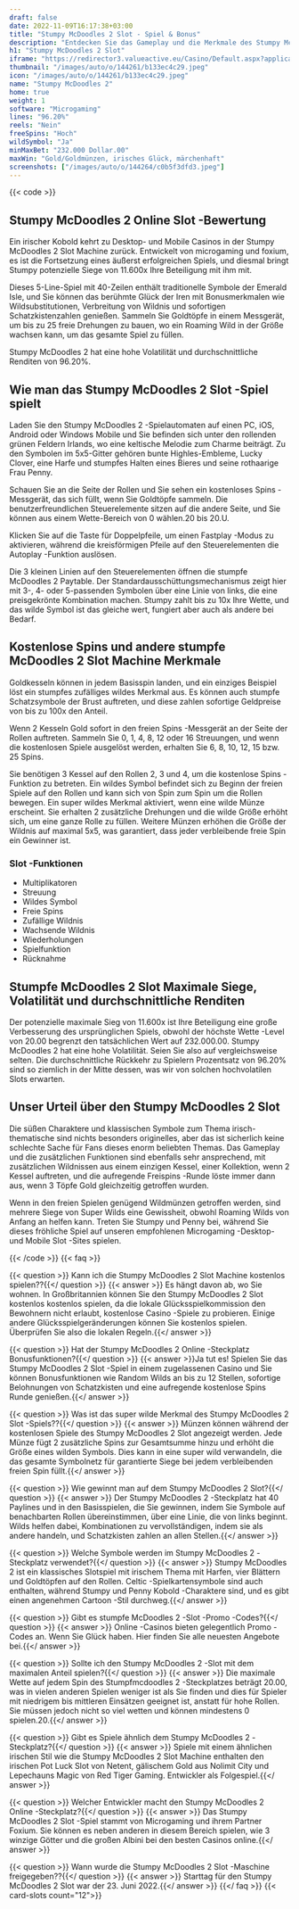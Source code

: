 ```yaml
---
draft: false
date: 2022-11-09T16:17:38+03:00
title: "Stumpy McDoodles 2 Slot - Spiel & Bonus"
description: "Entdecken Sie das Gameplay und die Merkmale des Stumpy McDoodles 2-Slots mit irischem Thema in unserer Rezension. Wir sehen auch, wo wir es mit dem besten Casino -Bonus spielen können."
h1: "Stumpy McDoodles 2 Slot"
iframe: "https://redirector3.valueactive.eu/Casino/Default.aspx?applicationid=1023&theme=quickfiressl&usertype=5&sext1=demo&sext2=demo&csid=1867&serverid=1867&variant=MAL-Demo&gameid=stumpyMcDoodles2Desktop&ul=en&allowmixedMode=1&bypassFlashPrompt=1&preferexternal=1&callback=cms.widget.Game.externalEventHandler"
thumbnail: "/images/auto/o/144261/b133ec4c29.jpeg"
icon: "/images/auto/o/144261/b133ec4c29.jpeg"
name: "Stumpy McDoodles 2"
home: true
weight: 1
software: "Microgaming"
lines: "96.20%"
reels: "Nein"
freeSpins: "Hoch"
wildSymbol: "Ja"
minMaxBet: "232.000 Dollar.00"
maxWin: "Gold/Goldmünzen, irisches Glück, märchenhaft"
screenshots: ["/images/auto/o/144264/c0b5f3dfd3.jpeg"]
---
```


{{< code >}}<h2>Stumpy McDoodles 2 Online Slot -Bewertung</h2><p>Ein irischer Kobold kehrt zu Desktop- und Mobile Casinos in der Stumpy McDoodles 2 Slot Machine zurück. Entwickelt von microgaming und foxium, es ist die Fortsetzung eines äußerst erfolgreichen Spiels, und diesmal bringt Stumpy potenzielle Siege von 11.600x Ihre Beteiligung mit ihm mit.</p><p>Dieses 5-Line-Spiel mit 40-Zeilen enthält traditionelle Symbole der Emerald Isle, und Sie können das berühmte Glück der Iren mit Bonusmerkmalen wie Wildsubstitutionen, Verbreitung von Wildnis und sofortigen Schatzkistenzahlen genießen. Sammeln Sie Goldtöpfe in einem Messgerät, um bis zu 25 freie Drehungen zu bauen, wo ein Roaming Wild in der Größe wachsen kann, um das gesamte Spiel zu füllen.</p><p>Stumpy McDoodles 2 hat eine hohe Volatilität und durchschnittliche Renditen von 96.20%.</p><h2>Wie man das Stumpy McDoodles 2 Slot -Spiel spielt</h2><p>Laden Sie den Stumpy McDoodles 2 -Spielautomaten auf einen PC, iOS, Android oder Windows Mobile und Sie befinden sich unter den rollenden grünen Feldern Irlands, wo eine keltische Melodie zum Charme beiträgt. Zu den Symbolen im 5x5-Gitter gehören bunte Highles-Embleme, Lucky Clover, eine Harfe und stumpfes Halten eines Bieres und seine rothaarige Frau Penny.</p><p>Schauen Sie an die Seite der Rollen und Sie sehen ein kostenloses Spins -Messgerät, das sich füllt, wenn Sie Goldtöpfe sammeln. Die benutzerfreundlichen Steuerelemente sitzen auf die andere Seite, und Sie können aus einem Wette-Bereich von 0 wählen.20 bis 20.U.</p><p>Klicken Sie auf die Taste für Doppelpfeile, um einen Fastplay -Modus zu aktivieren, während die kreisförmigen Pfeile auf den Steuerelementen die Autoplay -Funktion auslösen.</p><p>Die 3 kleinen Linien auf den Steuerelementen öffnen die stumpfe McDoodles 2 Paytable. Der Standardausschüttungsmechanismus zeigt hier mit 3-, 4- oder 5-passenden Symbolen über eine Linie von links, die eine preisgekrönte Kombination machen. Stumpy zahlt bis zu 10x Ihre Wette, und das wilde Symbol ist das gleiche wert, fungiert aber auch als andere bei Bedarf.</p><h2>Kostenlose Spins und andere stumpfe McDoodles 2 Slot Machine Merkmale</h2><p>Goldkesseln können in jedem Basisspin landen, und ein einziges Beispiel löst ein stumpfes zufälliges wildes Merkmal aus. Es können auch stumpfe Schatzsymbole der Brust auftreten, und diese zahlen sofortige Geldpreise von bis zu 100x den Anteil.</p><p>Wenn 2 Kesseln Gold sofort in den freien Spins -Messgerät an der Seite der Rollen auftreten. Sammeln Sie 0, 1, 4, 8, 12 oder 16 Streuungen, und wenn die kostenlosen Spiele ausgelöst werden, erhalten Sie 6, 8, 10, 12, 15 bzw. 25 Spins.</p><p>Sie benötigen 3 Kessel auf den Rollen 2, 3 und 4, um die kostenlose Spins -Funktion zu betreten. Ein wildes Symbol befindet sich zu Beginn der freien Spiele auf den Rollen und kann sich von Spin zum Spin um die Rollen bewegen. Ein super wildes Merkmal aktiviert, wenn eine wilde Münze erscheint. Sie erhalten 2 zusätzliche Drehungen und die wilde Größe erhöht sich, um eine ganze Rolle zu füllen. Weitere Münzen erhöhen die Größe der Wildnis auf maximal 5x5, was garantiert, dass jeder verbleibende freie Spin ein Gewinner ist.</p><h3>
Slot -Funktionen</h3><ul>
<li></span>
Multiplikatoren</li>
<li></span>
Streuung</li>
<li></span>
Wildes Symbol</li>
<li></span>
Freie Spins</li>
<li></span>
Zufällige Wildnis</li>
<li></span>
Wachsende Wildnis</li>
<li></span>
Wiederholungen</li>
<li></span>
Spielfunktion</li>
<li></span>
Rücknahme</li></ul><h2>Stumpfe McDoodles 2 Slot Maximale Siege, Volatilität und durchschnittliche Renditen</h2><p>Der potenzielle maximale Sieg von 11.600x ist Ihre Beteiligung eine große Verbesserung des ursprünglichen Spiels, obwohl der höchste Wette -Level von 20.00 begrenzt den tatsächlichen Wert auf 232.000.00. Stumpy McDoodles 2 hat eine hohe Volatilität. Seien Sie also auf vergleichsweise selten. Die durchschnittliche Rückkehr zu Spielern Prozentsatz von 96.20% sind so ziemlich in der Mitte dessen, was wir von solchen hochvolatilen Slots erwarten.</p><h2>Unser Urteil über den Stumpy McDoodles 2 Slot</h2><p>Die süßen Charaktere und klassischen Symbole zum Thema irisch-thematische sind nichts besonders originelles, aber das ist sicherlich keine schlechte Sache für Fans dieses enorm beliebten Themas. Das Gameplay und die zusätzlichen Funktionen sind ebenfalls sehr ansprechend, mit zusätzlichen Wildnissen aus einem einzigen Kessel, einer Kollektion, wenn 2 Kessel auftreten, und die aufregende Freispins -Runde löste immer dann aus, wenn 3 Töpfe Gold gleichzeitig getroffen wurden.</p><p>Wenn in den freien Spielen genügend Wildmünzen getroffen werden, sind mehrere Siege von Super Wilds eine Gewissheit, obwohl Roaming Wilds von Anfang an helfen kann. Treten Sie Stumpy und Penny bei, während Sie dieses fröhliche Spiel auf unseren empfohlenen Microgaming -Desktop- und Mobile Slot -Sites spielen.</p>
{{< /code >}}
{{< faq >}}

{{< question >}} Kann ich die Stumpy McDoodles 2 Slot Machine kostenlos spielen??{{</ question >}}
{{< answer >}} Es hängt davon ab, wo Sie wohnen. In Großbritannien können Sie den Stumpy McDoodles 2 Slot kostenlos kostenlos spielen, da die lokale Glücksspielkommission den Bewohnern nicht erlaubt, kostenlose Casino -Spiele zu probieren. Einige andere Glücksspielgeränderungen können Sie kostenlos spielen. Überprüfen Sie also die lokalen Regeln.{{</ answer >}}

{{< question >}} Hat der Stumpy McDoodles 2 Online -Steckplatz Bonusfunktionen?{{</ question >}}
{{< answer >}}Ja tut es! Spielen Sie das Stumpy McDoodles 2 Slot -Spiel in einem zugelassenen Casino und Sie können Bonusfunktionen wie Random Wilds an bis zu 12 Stellen, sofortige Belohnungen von Schatzkisten und eine aufregende kostenlose Spins Runde genießen.{{</ answer >}}

{{< question >}} Was ist das super wilde Merkmal des Stumpy McDoodles 2 Slot -Spiels??{{</ question >}}
{{< answer >}} Münzen können während der kostenlosen Spiele des Stumpy McDoodles 2 Slot angezeigt werden. Jede Münze fügt 2 zusätzliche Spins zur Gesamtsumme hinzu und erhöht die Größe eines wilden Symbols. Dies kann in eine super wild verwandeln, die das gesamte Symbolnetz für garantierte Siege bei jedem verbleibenden freien Spin füllt.{{</ answer >}}

{{< question >}} Wie gewinnt man auf dem Stumpy McDoodles 2 Slot?{{</ question >}}
{{< answer >}} Der Stumpy McDoodles 2 -Steckplatz hat 40 Paylines und in den Basisspielen, die Sie gewinnen, indem Sie Symbole auf benachbarten Rollen übereinstimmen, über eine Linie, die von links beginnt. Wilds helfen dabei, Kombinationen zu vervollständigen, indem sie als andere handeln, und Schatzkisten zahlen an allen Stellen.{{</ answer >}}

{{< question >}} Welche Symbole werden im Stumpy McDoodles 2 -Steckplatz verwendet?{{</ question >}}
{{< answer >}} Stumpy McDoodles 2 ist ein klassisches Slotspiel mit irischem Thema mit Harfen, vier Blättern und Goldtöpfen auf den Rollen. Celtic -Spielkartensymbole sind auch enthalten, während Stumpy und Penny Kobold -Charaktere sind, und es gibt einen angenehmen Cartoon -Stil durchweg.{{</ answer >}}

{{< question >}} Gibt es stumpfe McDoodles 2 -Slot -Promo -Codes?{{</ question >}}
{{< answer >}} Online -Casinos bieten gelegentlich Promo -Codes an. Wenn Sie Glück haben. Hier finden Sie alle neuesten Angebote bei.{{</ answer >}}

{{< question >}} Sollte ich den Stumpy McDoodles 2 -Slot mit dem maximalen Anteil spielen?{{</ question >}}
{{< answer >}} Die maximale Wette auf jedem Spin des Stumpfmcdoodles 2 -Steckplatzes beträgt 20.00, was in vielen anderen Spielen weniger ist als Sie finden und dies für Spieler mit niedrigem bis mittleren Einsätzen geeignet ist, anstatt für hohe Rollen. Sie müssen jedoch nicht so viel wetten und können mindestens 0 spielen.20.{{</ answer >}}

{{< question >}} Gibt es Spiele ähnlich dem Stumpy McDoodles 2 -Steckplatz?{{</ question >}}
{{< answer >}} Spiele mit einem ähnlichen irischen Stil wie die Stumpy McDoodles 2 Slot Machine enthalten den irischen Pot Luck Slot von Netent, gälischem Gold aus Nolimit City und Lepechauns Magic von Red Tiger Gaming. Entwickler als Folgespiel.{{</ answer >}}

{{< question >}} Welcher Entwickler macht den Stumpy McDoodles 2 Online -Steckplatz?{{</ question >}}
{{< answer >}} Das Stumpy McDoodles 2 Slot -Spiel stammt von Microgaming und ihrem Partner Foxium. Sie können es neben anderen in diesem Bereich spielen, wie 3 winzige Götter und die großen Albini bei den besten Casinos online.{{</ answer >}}

{{< question >}} Wann wurde die Stumpy McDoodles 2 Slot -Maschine freigegeben??{{</ question >}}
{{< answer >}} Starttag für den Stumpy McDoodles 2 Slot war der 23. Juni 2022.{{</ answer >}}
{{</ faq >}}
{{< card-slots count="12">}}
